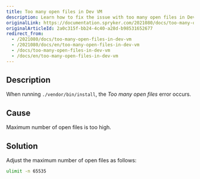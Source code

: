 ```yaml
---
title: Too many open files in Dev VM
description: Learn how to fix the issue with too many open files in Dev VM
originalLink: https://documentation.spryker.com/2021080/docs/too-many-open-files-in-dev-vm
originalArticleId: 2a0c315f-bb24-4c40-a28d-b98531652677
redirect_from:
  - /2021080/docs/too-many-open-files-in-dev-vm
  - /2021080/docs/en/too-many-open-files-in-dev-vm
  - /docs/too-many-open-files-in-dev-vm
  - /docs/en/too-many-open-files-in-dev-vm
---
```


## Description
When running `./vendor/bin/install`, the *Too many open files* error occurs.

## Cause
Maximum number of open files is too high.

## Solution
Adjust the maximum number of open files as follows:
```bash
ulimit -n 65535
```
